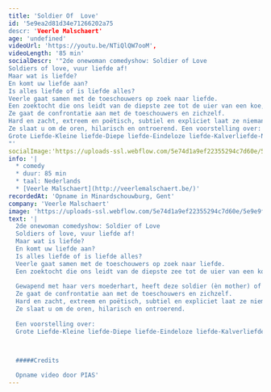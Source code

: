 ```yaml
---
title: 'Soldier Of  Love'
id: '5e9ea2d81d34e71266202a75
descr: 'Veerle Malschaert'
age: 'undefined'
videoUrl: 'https://youtu.be/NTiQlQW7ooM',
videoLength: '85 min'
socialDescr: '"2de onewoman comedyshow: Soldier of Love
Soldiers of love, vuur liefde af!
Maar wat is liefde?
En komt uw liefde aan?
Is alles liefde of is liefde alles?
Veerle gaat samen met de toeschouwers op zoek naar liefde.
Een zoektocht die ons leidt van de diepste zee tot de uier van een koe, van de kraamafdeling tot het bejaardenhuis. Gewapend met haar vers moederhart, heeft deze soldier (èn mother) of love, misschien wel de oplossing voor ùw wereldvrede.
Ze gaat de confrontatie aan met de toeschouwers en zichzelf.
Hard en zacht, extreem en poëtisch, subtiel en expliciet laat ze niemand onberoerd.
Ze slaat u om de oren, hilarisch en ontroerend. Een voorstelling over:
Grote Liefde-Kleine liefde-Diepe liefde-Eindeloze liefde-Kalverliefde-Nieuwe liefde-Oude liefde-Bejaarde liefde-Naastenliefde-Eigenliefde-ware liefde en Moederliefde
"'
socialImage:'https://uploads-ssl.webflow.com/5e74d1a9ef22355294c7d60e/5e9e9ffc6e2575e071db0ccd_VeerleMalschaertSOLDIER%20OF%20LOVE.jpeg'
info: '|
  * comedy
  * duur: 85 min
  * taal: Nederlands
  * [Veerle Malschaert](http://veerlemalschaert.be/)'
recordedAt: 'Opname in Minardschouwburg, Gent'
company: 'Veerle Malschaert'
image: 'https://uploads-ssl.webflow.com/5e74d1a9ef22355294c7d60e/5e9e9ffc6e2575e071db0ccd_VeerleMalschaertSOLDIER%20OF%20LOVE.jpeg'
text: '|
  2de onewoman comedyshow: Soldier of Love
  Soldiers of love, vuur liefde af!
  Maar wat is liefde?
  En komt uw liefde aan?
  Is alles liefde of is liefde alles?
  Veerle gaat samen met de toeschouwers op zoek naar liefde.
  Een zoektocht die ons leidt van de diepste zee tot de uier van een koe, van de kraamafdeling tot het bejaardenhuis.
  
  Gewapend met haar vers moederhart, heeft deze soldier (èn mother) of love, misschien wel de oplossing voor ùw wereldvrede.
  Ze gaat de confrontatie aan met de toeschouwers en zichzelf.
  Hard en zacht, extreem en poëtisch, subtiel en expliciet laat ze niemand onberoerd.
  Ze slaat u om de oren, hilarisch en ontroerend.
  
  Een voorstelling over:
  Grote Liefde-Kleine liefde-Diepe liefde-Eindeloze liefde-Kalverliefde-Nieuwe liefde-Oude liefde-Bejaarde liefde-Naastenliefde-Eigenliefde-ware liefde en Moederliefde

  ‍

  #####Credits

  Opname video door PIAS'
---
```

